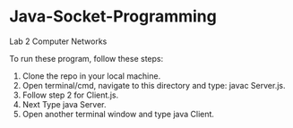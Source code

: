 # Java-Socket-Programming
Lab 2 Computer Networks


To run these program, follow these steps:
1. Clone the repo in your local machine.
2. Open terminal/cmd, navigate to this directory and type: javac Server.js.
3. Follow step 2 for Client.js.
4. Next Type java Server.
5. Open another terminal window and type java Client.
